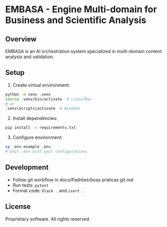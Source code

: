# EMBASA - Engine Multi-domain for Business and Scientific Analysis

## Overview
EMBASA is an AI orchestration system specialized in multi-domain content analysis and validation.

## Setup
1. Create virtual environment:
```bash
python -m venv .venv
source .venv/bin/activate  # Linux/Mac
# or
.venv\Scripts\activate  # Windows
```

2. Install dependencies:
```bash
pip install -r requirements.txt
```

3. Configure environment:
```bash
cp .env.example .env
# Edit .env with your configurations
```

## Development
- Follow git workflow in docs/Padrões/boas praticas git.md
- Run tests: `pytest`
- Format code: `black .` and `isort .`

## License
Proprietary software. All rights reserved.
